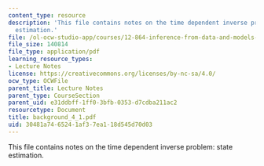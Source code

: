```yaml
---
content_type: resource
description: 'This file contains notes on the time dependent inverse problem: state
  estimation.'
file: /ol-ocw-studio-app/courses/12-864-inference-from-data-and-models-spring-2005/30481a7465241af37ea118d545d70d03_background_4_1.pdf
file_size: 140814
file_type: application/pdf
learning_resource_types:
- Lecture Notes
license: https://creativecommons.org/licenses/by-nc-sa/4.0/
ocw_type: OCWFile
parent_title: Lecture Notes
parent_type: CourseSection
parent_uid: e31ddbff-1ff0-3bfb-0353-d7cdba211ac2
resourcetype: Document
title: background_4_1.pdf
uid: 30481a74-6524-1af3-7ea1-18d545d70d03
---
```

This file contains notes on the time dependent inverse problem: state estimation.